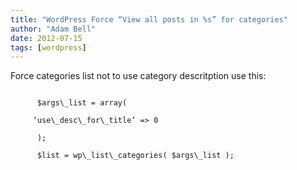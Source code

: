 ```yaml
---
title: "WordPress Force “View all posts in %s” for categories"
author: "Adam Bell"
date: 2012-07-15
tags: [wordpress]
---
```

Force categories list not to use category descritption use this:
<!--more-->

```

      $args\_list = array(

     ‘use\_desc\_for\_title’ => 0

      );

      $list = wp\_list\_categories( $args\_list );

```
